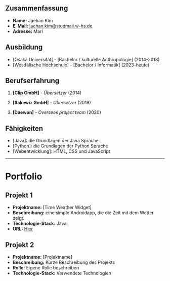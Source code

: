 
## Zusammenfassung

- **Name:** Jaehan Kim
- **E-Mail:** jaehan.kim@studmail.w-hs.de
- **Adresse:** Marl

## Ausbildung

- [Osaka Universität] - [Bachelor / kulturelle Anthropologie] (2014-2018)
- [Westfälische Hochschule] - [Bachelor / Informatik] (2023-heute)

## Berufserfahrung

1. **[Clip GmbH]** - *Übersetzer* (2014)
   
2. **[Sakewiz GmbH]** - *Übersetzer* (2019)

3. **[Daewon]** - *Oversees project team* (2020)

## Fähigkeiten

- [Java]: die Grundlagen der Java Sprache
- [Python]: die Grundlagen der Python Sprache
- [Webentwicklung]: HTML, CSS und JavaScript

---

# Portfolio

## Projekt 1

- **Projektname:** [Time Weather Widget]
- **Beschreibung:** eine simple Androidapp, die die Zeit mit dem Wetter zeigt.
- **Technologie-Stack:** Java
- **URL:** [Hier](https://github.com/jayIsThere/TimeWeatherWidget)

## Projekt 2

- **Projektname:** [Projektname]
- **Beschreibung:** Kurze Beschreibung des Projekts
- **Rolle:** Eigene Rolle beschreiben
- **Technologie-Stack:** Verwendete Technologien
